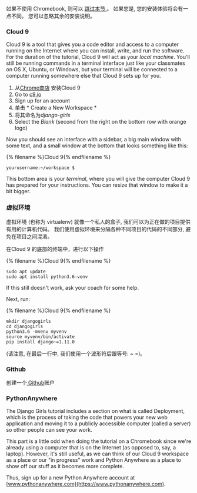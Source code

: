 如果不使用 Chromebook, 则可以 [ 跳过本节 ](http://tutorial.djangogirls.org/en/installation/#install-python)。 如果您是, 您的安装体验将会有一点不同。 您可以忽略其余的安装说明。

### Cloud 9

Cloud 9 is a tool that gives you a code editor and access to a computer running on the Internet where you can install, write, and run the software. For the duration of the tutorial, Cloud 9 will act as your *local machine*. You'll still be running commands in a terminal interface just like your classmates on OS X, Ubuntu, or Windows, but your terminal will be connected to a computer running somewhere else that Cloud 9 sets up for you.

1. 从[Chrome商店](https://chrome.google.com/webstore/detail/cloud9/nbdmccoknlfggadpfkmcpnamfnbkmkcp) 安装Cloud 9
2. Go to [c9.io](https://c9.io)
3. Sign up for an account
4. 单击 * Create a New Workspace *
5. 将其命名为*django-girls*
6. Select the *Blank* (second from the right on the bottom row with orange logo)

Now you should see an interface with a sidebar, a big main window with some text, and a small window at the bottom that looks something like this:

{% filename %}Cloud 9{% endfilename %}

    yourusername:~/workspace $
    

This bottom area is your *terminal*, where you will give the computer Cloud 9 has prepared for your instructions. You can resize that window to make it a bit bigger.

### 虚拟环境

虚拟环境 (也称为 virtualenv) 就像一个私人的盒子, 我们可以为正在做的项目提供有用的计算机代码。 我们使用虚拟环境来分隔各种不同项目的代码的不同部分, 避免在项目之间混淆。

在Cloud 9 的底部的终端中，进行以下操作

{% filename %}Cloud 9{% endfilename %}

    sudo apt update
    sudo apt install python3.6-venv
    

If this still doesn't work, ask your coach for some help.

Next, run:

{% filename %}Cloud 9{% endfilename %}

    mkdir djangogirls
    cd djangogirls
    python3.6 -mvenv myvenv
    source myvenv/bin/activate
    pip install django~=1.11.0
    

(请注意, 在最后一行中, 我们使用一个波形符后跟等号: ~ =)。

### Github

创建一个[ Github](https://github.com)账户

### PythonAnywhere

The Django Girls tutorial includes a section on what is called Deployment, which is the process of taking the code that powers your new web application and moving it to a publicly accessible computer (called a server) so other people can see your work.

This part is a little odd when doing the tutorial on a Chromebook since we're already using a computer that is on the Internet (as opposed to, say, a laptop). However, it's still useful, as we can think of our Cloud 9 workspace as a place or our "in progress" work and Python Anywhere as a place to show off our stuff as it becomes more complete.

Thus, sign up for a new Python Anywhere account at [www.pythonanywhere.com](https://www.pythonanywhere.com).